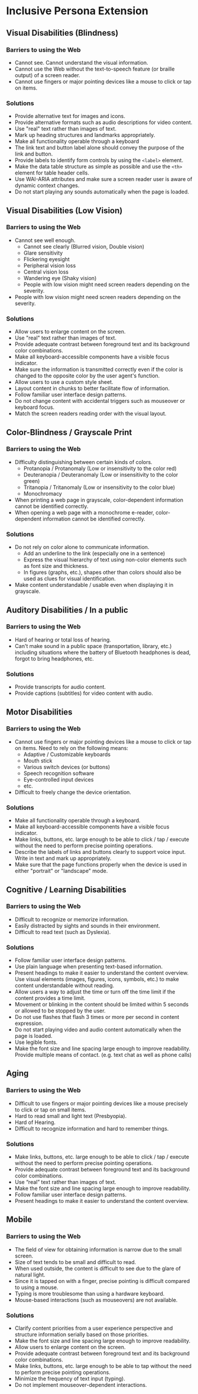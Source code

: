 # Inclusive Persona Extension

## Visual Disabilities (Blindness)

### Barriers to using the Web

* Cannot see. Cannot understand the visual information.
* Cannot use the Web without the text-to-speech feature (or braille output) of a screen reader.
* Cannot use fingers or major pointing devices like a mouse to click or tap on items.

### Solutions

* Provide alternative text for images and icons.
* Provide alternative formats such as audio descriptions for video content.
* Use "real" text rather than images of text.
* Mark up heading structures and landmarks appropriately.
* Make all functionality operable through a keyboard
* The link text and button label alone should convey the purpose of the link and button.
* Provide labels to identify form controls by using the `<label>` element.
* Make the data table structure as simple as possible and use the `<th>` element for table header cells.
* Use WAI-ARIA attributes and make sure a screen reader user is aware of dynamic context changes.
* Do not start playing any sounds automatically when the page is loaded.

## Visual Disabilities (Low Vision)

### Barriers to using the Web

* Cannot see well enough.
    * Cannot see clearly (Blurred vision, Double vision)
    * Glare sensitivity
    * Flickering eyesight
    * Peripheral vision loss
    * Central vision loss
    * Wandering eye (Shaky vision)
    * People with low vision might need screen readers depending on the severity.
* People with low vision might need screen readers depending on the severity.

### Solutions

* Allow users to enlarge content on the screen.
* Use "real" text rather than images of text.
* Provide adequate contrast between foreground text and its background color combinations.
* Make all keyboard-accessible components have a visible focus indicator.
* Make sure the information is transmitted correctly even if the color is changed to the opposite color by the user agent's function.
* Allow users to use a custom style sheet.
* Layout content in chunks to better facilitate flow of information.
* Follow familiar user interface design patterns.
* Do not change content with accidental triggers such as mouseover or keyboard focus.
* Match the screen readers reading order with the visual layout.

## Color-Blindness / Grayscale Print

### Barriers to using the Web

* Difficulty distinguishing between certain kinds of colors.
    * Protanopia / Protanomaly (Low or insensitivity to the color red)
    * Deuteranopia / Deuteranomaly (Low or insensitivity to the color green)
    * Tritanopia / Tritanomaly (Low or insensitivity to the color blue)
    * Monochromacy
* When printing a web page in grayscale, color-dependent information cannot be identified correctly.
* When opening a web page with a monochrome e-reader, color-dependent information cannot be identified correctly.

### Solutions

* Do not rely on color alone to communicate information.
    * Add an underline to the link (especially one in a sentence)
    * Express the visual hierarchy of text using non-color elements such as font size and thickness.
    * In figures (graphs, etc.), shapes other than colors should also be used as clues for visual identification.
* Make content understandable / usable even when displaying it in grayscale.

## Auditory Disabilities / In a public

### Barriers to using the Web

* Hard of hearing or total loss of hearing.
* Can't make sound in  a public space (transportation, library, etc.) including situations where  the battery of Bluetooth headphones is dead, forgot to bring headphones, etc.

### Solutions

* Provide transcripts for audio content.
* Provide captions (subtitles) for video content with audio.

## Motor Disabilities

### Barriers to using the Web

* Cannot use fingers or major pointing devices like a mouse to click or tap on items. Need to rely on the following means:
    - Adaptive / Customizable keyboards
    - Mouth stick
    - Various switch devices (or buttons)
    - Speech recognition software
    - Eye-controlled input devices
    - etc.
* Difficult to freely change the device orientation.

### Solutions

* Make all functionality operable through a keyboard.
* Make all keyboard-accessible components have a visible focus indicator.
* Make links, buttons, etc. large enough to be able to click / tap / execute without the need to perform precise pointing operations.
* Describe the labels of links and buttons clearly to support voice input. Write in text and mark up appropriately.
* Make sure that the page functions properly when the device is used in either "portrait" or "landscape" mode.

## Cognitive / Learning Disabilities

### Barriers to using the Web

* Difficult to recognize or memorize information.
* Easily distracted by sights and sounds in their environment.
* Difficult to read text (such as Dyslexia).

### Solutions

* Follow familiar user interface design patterns.
* Use plain language when presenting text-based information.
* Present headings to make it easier to understand the content overview. Use visual elements (images, figures, icons, symbols, etc.) to make content understandable without reading.
* Allow users a way to adjust the time or turn off the time limit if the content provides a time limit.
* Movement or blinking in the content should be limited within 5 seconds or allowed to be stopped by the user.
* Do not use flashes that flash 3 times or more per second in content expression.
* Do not start playing video and audio content automatically when the page is loaded.
* Use legible fonts.
* Make the font size and line spacing large enough to improve readability. Provide multiple means of contact. (e.g. text chat as well as phone calls)

## Aging

### Barriers to using the Web

* Difficult to use fingers or major pointing devices like a mouse precisely to click or tap on small items.
* Hard to read small and light text (Presbyopia).
* Hard of Hearing.
* Difficult to recognize information and hard to remember things.

### Solutions

* Make links, buttons, etc. large enough to be able to click / tap / execute without the need to perform precise pointing operations.
* Provide adequate contrast between foreground text and its background color combinations.
* Use “real” text rather than images of text.
* Make the font size and line spacing large enough to improve readability.
* Follow familiar user interface design patterns.
* Present headings to make it easier to understand the content overview.

## Mobile 

### Barriers to using the Web

* The field of view for obtaining information is narrow due to the small screen.
* Size of text tends to be small and difficult to read.
* When used outside, the content is difficult to see due to the glare of natural light.
* Since it is tapped on with a finger, precise pointing is difficult compared to using a mouse.
* Typing is more troublesome than using a hardware keyboard.
* Mouse-based interactions (such as mouseovers) are not available.

### Solutions

* Clarify content priorities from a user experience perspective and structure information serially based on those priorities.
* Make the font size and line spacing large enough to improve readability. 
* Allow users to enlarge content on the screen.
* Provide adequate contrast between foreground text and its background color combinations.
* Make links, buttons, etc. large enough to be able to tap without the need to perform precise pointing operations.
* Minimize the frequency of text input (typing).
* Do not implement mouseover-dependent interactions.
